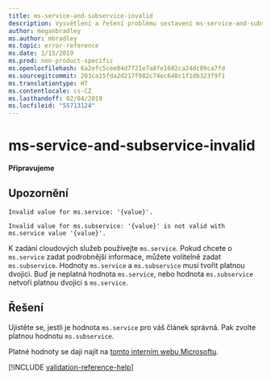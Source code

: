 ```yaml
---
title: ms-service-and-subservice-invalid
description: Vysvětlení a řešení problému sestavení ms-service-and-subservice-invalid na webu Docs
author: meganbradley
ms.author: mbradley
ms.topic: error-reference
ms.date: 1/15/2019
ms.prod: non-product-specific
ms.openlocfilehash: 6a2efc5cee04d7721e7a8fe1602ca24dc09ca7fd
ms.sourcegitcommit: 203ca15fda2d217f082c74ec648c1f1db323f9f1
ms.translationtype: HT
ms.contentlocale: cs-CZ
ms.lasthandoff: 02/04/2019
ms.locfileid: "55713124"
---
```

# <a name="ms-service-and-subservice-invalid"></a>ms-service-and-subservice-invalid

**Připravujeme**

## <a name="warning"></a>Upozornění

`Invalid value for ms.service: '{value}'.`

`Invalid value for ms.subservice: '{value}' is not valid with ms.service value '{value}'.`

K zadání cloudových služeb používejte `ms.service`. Pokud chcete o `ms.service` zadat podrobnější informace, můžete volitelně zadat `ms.subservice`. Hodnoty `ms.service` a `ms.subservice` musí tvořit platnou dvojici. Buď je neplatná hodnota `ms.service`, nebo hodnota `ms.subservice` netvoří platnou dvojici s `ms.service`.

## <a name="resolution"></a>Řešení

Ujistěte se, jestli je hodnota `ms.service` pro váš článek správná. Pak zvolte platnou hodnotu `ms.subservice`.

Platné hodnoty se dají najít na [tomto interním webu Microsoftu](https://docsmetadatatool.azurewebsites.net/whitelists).

<!--make sure to add this file to your includes folder and verify the path-->
[!INCLUDE [validation-reference-help](includes/validation-reference-help.md)]
